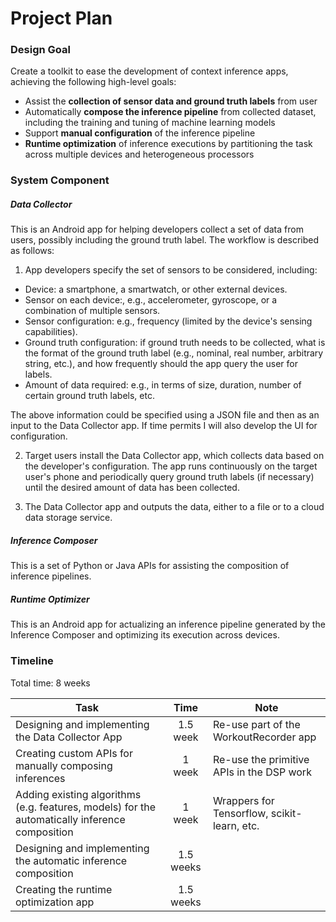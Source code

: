 # Project Plan

### Design Goal
Create a toolkit to ease the development of context inference apps, achieving the following high-level goals:
* Assist the **collection of sensor data and ground truth labels** from user
* Automatically **compose the inference pipeline** from collected dataset, including the training and tuning of machine learning models
* Support **manual configuration** of the inference pipeline
* **Runtime optimization** of inference executions by partitioning the task across multiple devices and heterogeneous processors

### System Component
##### Data Collector
This is an Android app for helping developers collect a set of data from users, possibly including the ground truth label. The workflow is described as follows:

1. App developers specify the set of sensors to be considered, including:
  * Device: a smartphone, a smartwatch, or other external devices.
  * Sensor on each device:, e.g., accelerometer, gyroscope, or a combination of multiple sensors.
  * Sensor configuration: e.g., frequency (limited by the device's sensing capabilities).
  * Ground truth configuration: if ground truth needs to be collected, what is the format of the ground truth label (e.g., nominal, real number, arbitrary string, etc.), and how frequently should the app query the user for labels.
  * Amount of data required: e.g., in terms of size, duration, number of certain ground truth labels, etc.
   
   The above information could be specified using a JSON file and then as an input to the Data Collector app. If time permits I will also develop the UI for configuration. 

2. Target users install the Data Collector app, which collects data based on the developer's configuration. The app runs continuously on the target user's phone and periodically query ground truth labels (if necessary) until the desired amount of data has been collected.

3. The Data Collector app and outputs the data, either to a file or to a cloud data storage service.

##### Inference Composer
This is a set of Python or Java APIs for assisting the composition of inference pipelines. 

##### Runtime Optimizer
This is an Android app for actualizing an inference pipeline generated by the Inference Composer and optimizing its execution across devices.

### Timeline
Total time: 8 weeks

| Task | Time | Note |
| ---  |:---: | ---  |
| Designing and implementing the Data Collector App | 1.5 week | Re-use part of the WorkoutRecorder app |
| Creating custom APIs for manually composing inferences | 1 week | Re-use the primitive APIs in the DSP work |
| Adding existing algorithms (e.g. features, models) for the automatically inference composition | 1 week | Wrappers for Tensorflow, scikit-learn, etc. |
| Designing and implementing the automatic inference composition | 1.5 weeks | |
| Creating the runtime optimization app | 1.5 weeks | |
